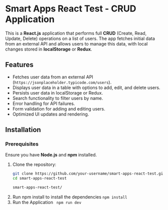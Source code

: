 # Smart Apps React Test - CRUD Application

This is a **React.js** application that performs full **CRUD** (Create, Read, Update, Delete) operations on a list of users. The app fetches initial data from an external API and allows users to manage this data, with local changes stored in **localStorage** or **Redux**.

## Features

- Fetches user data from an external API (`https://jsonplaceholder.typicode.com/users`).
- Displays user data in a table with options to add, edit, and delete users.
- Persists user data in localStorage or Redux.
- Search functionality to filter users by name.
- Error handling for API failures.
- Form validation for adding and editing users.
- Optimized UI updates and rendering.


## Installation

### Prerequisites
Ensure you have **Node.js** and **npm** installed.

1. Clone the repository:
   ```bash
   git clone https://github.com/your-username/smart-apps-react-test.git
   cd smart-apps-react-test

   smart-apps-react-test/

2. Run npm install to install the dependencies
   ``npm install``
3. Run the Application
   `` npm run dev``

